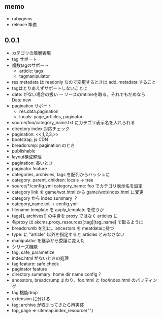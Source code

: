 ## memo
 
- rubygems
- release 準備


## 0.0.1
- カテゴリの階層表現
- tag サポート
- 複数tagのサポート
  - article: tags
  - tagmanipulator
- res.metadata は readonly なので変更するときは add_metadata すること
- tagはとりあえずサポートしないことに
- date: がない場合の扱い
  -- ソースのmtimeを取る。それでもだめなら Date.new
- pagination サポート
  - res.data.pagination
  - locals: page_articles, paginator
- source/foo/category_name.txt にカテゴリ表示名を入れられる
- directory index 対応チェック
- pagination: <<,1,2,3,>>
- bootstrap, js CDN
- breadcrump: pagination のとき
- publishable
- layout構成整理
- pagination: 長いとき
- paginator feature
- categories, archivies, tags を配列からハッシュに
- category: parent, children: locals -> tree
- source/*/config.yml category_name: foo でカテゴリ表示名を設定
- category link を game/wot.html から game/wot/index.html に変更
- category から index summary ？
- category_name.txt -> config.yml
- filename template を apply_template を使うか
- tags[], archives[] の中身を proxy ではなく articles に
- 各proxy は akcms.proxy_resources[:tag][tag_name] で取るように
- breadcrumb を別に。ancestors を meatdataに持つ
- type: に "article" 以外を指定すると articles とみなさない
- manipulator を継承から委譲に変えた
- シリーズ機能
- tag: safe_parametize
- index.html がないときの処理
- tag feature: safe check 
- paginator feature
- directory summary: home dir name config ?
- ancestors, breadcrump まわり、foo.html と foo/index.html のバッティング
- tag 機能drop
- extension に分ける
- tag: archive が収まってきたら再実装
- top\_page => sitemap.index_resource("")
